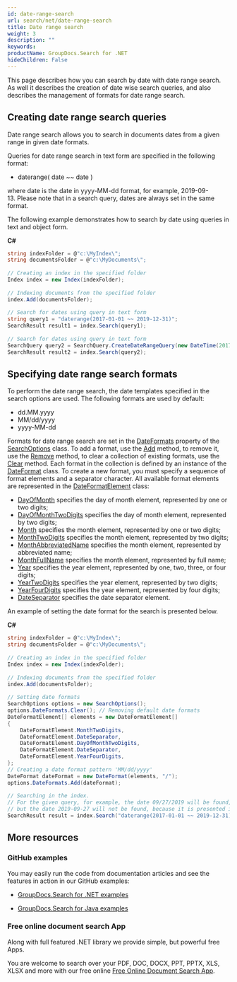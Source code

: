 ```yaml
---
id: date-range-search
url: search/net/date-range-search
title: Date range search
weight: 3
description: ""
keywords: 
productName: GroupDocs.Search for .NET
hideChildren: False
---
```

This page describes how you can search by date with date range search. As well it describes the creation of date wise search queries, and also describes the management of formats for date range search.

## Creating date range search queries

Date range search allows you to search in documents dates from a given range in given date formats.

Queries for date range search in text form are specified in the following format:

*   daterange( date ~~ date )

where date is the date in yyyy-MM-dd format, for example, 2019-09-13. Please note that in a search query, dates are always set in the same format.

The following example demonstrates how to search by date using queries in text and object form.

**C#**

```csharp
string indexFolder = @"c:\MyIndex\";
string documentsFolder = @"c:\MyDocuments\";
 
// Creating an index in the specified folder
Index index = new Index(indexFolder);
 
// Indexing documents from the specified folder
index.Add(documentsFolder);
 
// Search for dates using query in text form
string query1 = "daterange(2017-01-01 ~~ 2019-12-31)";
SearchResult result1 = index.Search(query1);
 
// Search for dates using query in text form
SearchQuery query2 = SearchQuery.CreateDateRangeQuery(new DateTime(2017, 1, 1), new DateTime(2019, 12, 31));
SearchResult result2 = index.Search(query2);
```

## Specifying date range search formats

To perform the date range search, the date templates specified in the search options are used. The following formats are used by default:

*   dd.MM.yyyy
*   MM/dd/yyyy
*   yyyy-MM-dd

Formats for date range search are set in the [DateFormats](https://apireference.groupdocs.com/net/search/groupdocs.search.options/searchoptions/properties/dateformats) property of the [SearchOptions](https://apireference.groupdocs.com/net/search/groupdocs.search.options/searchoptions) class. To add a format, use the [Add](https://apireference.groupdocs.com/net/search/groupdocs.search.options/dateformatcollection/methods/add) method, to remove it, use the [Remove](https://apireference.groupdocs.com/net/search/groupdocs.search.options/dateformatcollection/methods/remove) method, to clear a collection of existing formats, use the [Clear](https://apireference.groupdocs.com/net/search/groupdocs.search.options/dateformatcollection/methods/clear) method. Each format in the collection is defined by an instance of the [DateFormat](https://apireference.groupdocs.com/net/search/groupdocs.search.options/dateformat) class. To create a new format, you must specify a sequence of format elements and a separator character. All available format elements are represented in the [DateFormatElement](https://apireference.groupdocs.com/net/search/groupdocs.search.options/dateformatelement) class:

*   [DayOfMonth](https://apireference.groupdocs.com/net/search/groupdocs.search.options/dateformatelement/properties/dayofmonth) specifies the day of month element, represented by one or two digits;
*   [DayOfMonthTwoDigits](https://apireference.groupdocs.com/net/search/groupdocs.search.options/dateformatelement/properties/dayofmonthtwodigits) specifies the day of month element, represented by two digits;
*   [Month](https://apireference.groupdocs.com/net/search/groupdocs.search.options/dateformatelement/properties/month) specifies the month element, represented by one or two digits;
*   [MonthTwoDigits](https://apireference.groupdocs.com/net/search/groupdocs.search.options/dateformatelement/properties/monthtwodigits) specifies the month element, represented by two digits;
*   [MonthAbbreviatedName](https://apireference.groupdocs.com/net/search/groupdocs.search.options/dateformatelement/properties/monthabbreviatedname) specifies the month element, represented by abbreviated name;
*   [MonthFullName](https://apireference.groupdocs.com/net/search/groupdocs.search.options/dateformatelement/properties/monthfullname) specifies the month element, represented by full name;
*   [Year](https://apireference.groupdocs.com/net/search/groupdocs.search.options/dateformatelement/properties/year) specifies the year element, represented by one, two, three, or four digits;
*   [YearTwoDigits](https://apireference.groupdocs.com/net/search/groupdocs.search.options/dateformatelement/properties/yeartwodigits) specifies the year element, represented by two digits;
*   [YearFourDigits](https://apireference.groupdocs.com/net/search/groupdocs.search.options/dateformatelement/properties/yearfourdigits) specifies the year element, represented by four digits;
*   [DateSeparator](https://apireference.groupdocs.com/net/search/groupdocs.search.options/dateformatelement/properties/dateseparator) specifies the date separator element.

An example of setting the date format for the search is presented below.

**C#**

```csharp
string indexFolder = @"c:\MyIndex\";
string documentsFolder = @"c:\MyDocuments\";
 
// Creating an index in the specified folder
Index index = new Index(indexFolder);
 
// Indexing documents from the specified folder
index.Add(documentsFolder);
 
// Setting date formats
SearchOptions options = new SearchOptions();
options.DateFormats.Clear(); // Removing default date formats
DateFormatElement[] elements = new DateFormatElement[]
{
    DateFormatElement.MonthTwoDigits,
    DateFormatElement.DateSeparator,
    DateFormatElement.DayOfMonthTwoDigits,
    DateFormatElement.DateSeparator,
    DateFormatElement.YearFourDigits,
};
// Creating a date format pattern 'MM/dd/yyyy'
DateFormat dateFormat = new DateFormat(elements, "/");
options.DateFormats.Add(dateFormat);
 
// Searching in the index.
// For the given query, for example, the date 09/27/2019 will be found,
// but the date 2019-09-27 will not be found, because it is presented in a format that is not specified in the search options.
SearchResult result = index.Search("daterange(2017-01-01 ~~ 2019-12-31)", options);
```

## More resources

### GitHub examples

You may easily run the code from documentation articles and see the features in action in our GitHub examples:

*   [GroupDocs.Search for .NET examples](https://github.com/groupdocs-search/GroupDocs.Search-for-.NET)
    
*   [GroupDocs.Search for Java examples](https://github.com/groupdocs-search/GroupDocs.Search-for-Java)
    

### Free online document search App

Along with full featured .NET library we provide simple, but powerful free Apps.

You are welcome to search over your PDF, DOC, DOCX, PPT, PPTX, XLS, XLSX and more with our free online [Free Online Document Search App](https://products.groupdocs.app/search).
